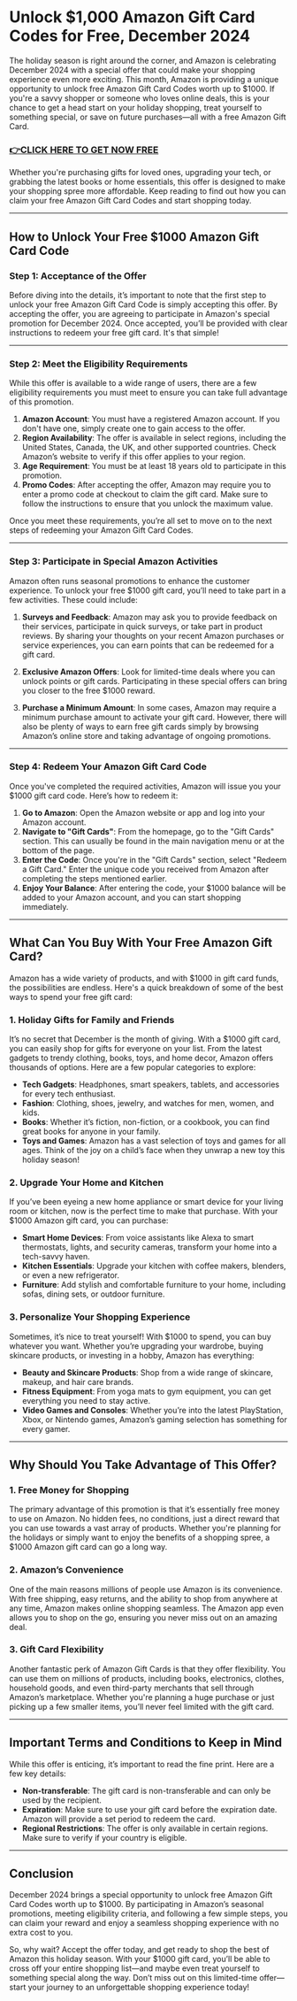 # Unlock $1,000 Amazon Gift Card Codes for Free, December 2024

The holiday season is right around the corner, and Amazon is celebrating December 2024 with a special offer that could make your shopping experience even more exciting. This month, Amazon is providing a unique opportunity to unlock free Amazon Gift Card Codes worth up to $1000. If you're a savvy shopper or someone who loves online deals, this is your chance to get a head start on your holiday shopping, treat yourself to something special, or save on future purchases—all with a free Amazon Gift Card.

### [👉CLICK HERE TO GET NOW FREE](https://freeforyou.xyz/amazon/go/codes/)

Whether you're purchasing gifts for loved ones, upgrading your tech, or grabbing the latest books or home essentials, this offer is designed to make your shopping spree more affordable. Keep reading to find out how you can claim your free Amazon Gift Card Codes and start shopping today.

---

## How to Unlock Your Free $1000 Amazon Gift Card Code

### Step 1: Acceptance of the Offer

Before diving into the details, it’s important to note that the first step to unlock your free Amazon Gift Card Code is simply accepting this offer. By accepting the offer, you are agreeing to participate in Amazon's special promotion for December 2024. Once accepted, you’ll be provided with clear instructions to redeem your free gift card. It's that simple!

---

### Step 2: Meet the Eligibility Requirements

While this offer is available to a wide range of users, there are a few eligibility requirements you must meet to ensure you can take full advantage of this promotion. 

1. **Amazon Account**: You must have a registered Amazon account. If you don't have one, simply create one to gain access to the offer.
2. **Region Availability**: The offer is available in select regions, including the United States, Canada, the UK, and other supported countries. Check Amazon’s website to verify if this offer applies to your region.
3. **Age Requirement**: You must be at least 18 years old to participate in this promotion.
4. **Promo Codes**: After accepting the offer, Amazon may require you to enter a promo code at checkout to claim the gift card. Make sure to follow the instructions to ensure that you unlock the maximum value.

Once you meet these requirements, you’re all set to move on to the next steps of redeeming your Amazon Gift Card Codes.

---

### Step 3: Participate in Special Amazon Activities

Amazon often runs seasonal promotions to enhance the customer experience. To unlock your free $1000 gift card, you’ll need to take part in a few activities. These could include:

1. **Surveys and Feedback**: Amazon may ask you to provide feedback on their services, participate in quick surveys, or take part in product reviews. By sharing your thoughts on your recent Amazon purchases or service experiences, you can earn points that can be redeemed for a gift card.
   
2. **Exclusive Amazon Offers**: Look for limited-time deals where you can unlock points or gift cards. Participating in these special offers can bring you closer to the free $1000 reward.

3. **Purchase a Minimum Amount**: In some cases, Amazon may require a minimum purchase amount to activate your gift card. However, there will also be plenty of ways to earn free gift cards simply by browsing Amazon’s online store and taking advantage of ongoing promotions.

---

### Step 4: Redeem Your Amazon Gift Card Code

Once you've completed the required activities, Amazon will issue you your $1000 gift card code. Here’s how to redeem it:

1. **Go to Amazon**: Open the Amazon website or app and log into your Amazon account.
2. **Navigate to "Gift Cards"**: From the homepage, go to the "Gift Cards" section. This can usually be found in the main navigation menu or at the bottom of the page.
3. **Enter the Code**: Once you're in the "Gift Cards" section, select "Redeem a Gift Card." Enter the unique code you received from Amazon after completing the steps mentioned earlier.
4. **Enjoy Your Balance**: After entering the code, your $1000 balance will be added to your Amazon account, and you can start shopping immediately.

---

## What Can You Buy With Your Free Amazon Gift Card?

Amazon has a wide variety of products, and with $1000 in gift card funds, the possibilities are endless. Here's a quick breakdown of some of the best ways to spend your free gift card:

### 1. **Holiday Gifts for Family and Friends**

It’s no secret that December is the month of giving. With a $1000 gift card, you can easily shop for gifts for everyone on your list. From the latest gadgets to trendy clothing, books, toys, and home decor, Amazon offers thousands of options. Here are a few popular categories to explore:

- **Tech Gadgets**: Headphones, smart speakers, tablets, and accessories for every tech enthusiast.
- **Fashion**: Clothing, shoes, jewelry, and watches for men, women, and kids.
- **Books**: Whether it’s fiction, non-fiction, or a cookbook, you can find great books for anyone in your family.
- **Toys and Games**: Amazon has a vast selection of toys and games for all ages. Think of the joy on a child’s face when they unwrap a new toy this holiday season!

### 2. **Upgrade Your Home and Kitchen**

If you’ve been eyeing a new home appliance or smart device for your living room or kitchen, now is the perfect time to make that purchase. With your $1000 Amazon gift card, you can purchase:

- **Smart Home Devices**: From voice assistants like Alexa to smart thermostats, lights, and security cameras, transform your home into a tech-savvy haven.
- **Kitchen Essentials**: Upgrade your kitchen with coffee makers, blenders, or even a new refrigerator.
- **Furniture**: Add stylish and comfortable furniture to your home, including sofas, dining sets, or outdoor furniture.

### 3. **Personalize Your Shopping Experience**

Sometimes, it’s nice to treat yourself! With $1000 to spend, you can buy whatever you want. Whether you’re upgrading your wardrobe, buying skincare products, or investing in a hobby, Amazon has everything:

- **Beauty and Skincare Products**: Shop from a wide range of skincare, makeup, and hair care brands.
- **Fitness Equipment**: From yoga mats to gym equipment, you can get everything you need to stay active.
- **Video Games and Consoles**: Whether you’re into the latest PlayStation, Xbox, or Nintendo games, Amazon’s gaming selection has something for every gamer.

---

## Why Should You Take Advantage of This Offer?

### 1. **Free Money for Shopping**

The primary advantage of this promotion is that it’s essentially free money to use on Amazon. No hidden fees, no conditions, just a direct reward that you can use towards a vast array of products. Whether you're planning for the holidays or simply want to enjoy the benefits of a shopping spree, a $1000 Amazon gift card can go a long way.

### 2. **Amazon’s Convenience**

One of the main reasons millions of people use Amazon is its convenience. With free shipping, easy returns, and the ability to shop from anywhere at any time, Amazon makes online shopping seamless. The Amazon app even allows you to shop on the go, ensuring you never miss out on an amazing deal.

### 3. **Gift Card Flexibility**

Another fantastic perk of Amazon Gift Cards is that they offer flexibility. You can use them on millions of products, including books, electronics, clothes, household goods, and even third-party merchants that sell through Amazon’s marketplace. Whether you're planning a huge purchase or just picking up a few smaller items, you’ll never feel limited with the gift card.

---

## Important Terms and Conditions to Keep in Mind

While this offer is enticing, it’s important to read the fine print. Here are a few key details:

- **Non-transferable**: The gift card is non-transferable and can only be used by the recipient.
- **Expiration**: Make sure to use your gift card before the expiration date. Amazon will provide a set period to redeem the card.
- **Regional Restrictions**: The offer is only available in certain regions. Make sure to verify if your country is eligible.

---

## Conclusion

December 2024 brings a special opportunity to unlock free Amazon Gift Card Codes worth up to $1000. By participating in Amazon’s seasonal promotions, meeting eligibility criteria, and following a few simple steps, you can claim your reward and enjoy a seamless shopping experience with no extra cost to you.

So, why wait? Accept the offer today, and get ready to shop the best of Amazon this holiday season. With your $1000 gift card, you’ll be able to cross off your entire shopping list—and maybe even treat yourself to something special along the way. Don’t miss out on this limited-time offer—start your journey to an unforgettable shopping experience today!
